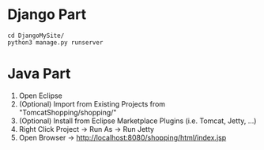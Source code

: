 # Django Part

```
cd DjangoMySite/
python3 manage.py runserver
```

# Java Part

1. Open Eclipse
2. (Optional) Import from Existing Projects from "TomcatShopping/shopping/"
3. (Optional) Install from Eclipse Marketplace Plugins (i.e. Tomcat, Jetty, ...)
4. Right Click Project -> Run As -> Run Jetty
5. Open Browser -> [http://localhost:8080/shopping/html/index.jsp](http://localhost:8080/shopping/html/index.jsp)
